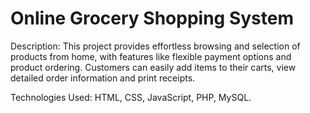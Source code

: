 # Online Grocery Shopping System

Description: This project provides effortless browsing and selection of products from home, with features like flexible payment options and product ordering. Customers can easily add items to their carts, view detailed order information and print receipts.


Technologies Used: HTML, CSS, JavaScript, PHP, MySQL.
